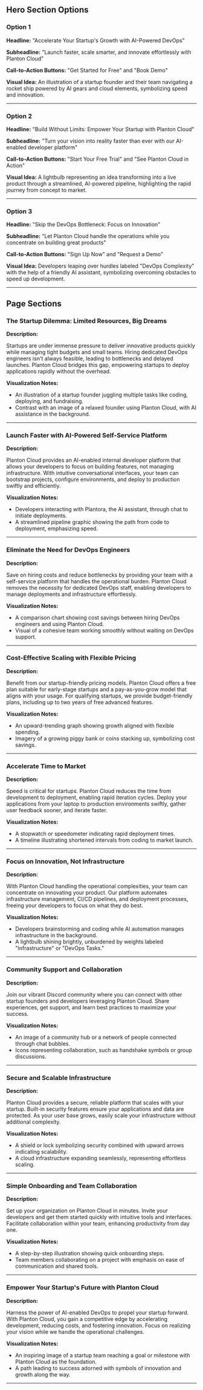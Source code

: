 ## Hero Section Options

### Option 1

**Headline:** "Accelerate Your Startup's Growth with AI-Powered DevOps"

**Subheadline:** "Launch faster, scale smarter, and innovate effortlessly with Planton Cloud"

**Call-to-Action Buttons:** "Get Started for Free" and "Book Demo"

**Visual Idea:** An illustration of a startup founder and their team navigating a rocket ship powered by AI gears and
cloud elements, symbolizing speed and innovation.

---

### Option 2

**Headline:** "Build Without Limits: Empower Your Startup with Planton Cloud"

**Subheadline:** "Turn your vision into reality faster than ever with our AI-enabled developer platform"

**Call-to-Action Buttons:** "Start Your Free Trial" and "See Planton Cloud in Action"

**Visual Idea:** A lightbulb representing an idea transforming into a live product through a streamlined, AI-powered
pipeline, highlighting the rapid journey from concept to market.

---

### Option 3

**Headline:** "Skip the DevOps Bottleneck: Focus on Innovation"

**Subheadline:** "Let Planton Cloud handle the operations while you concentrate on building great products"

**Call-to-Action Buttons:** "Sign Up Now" and "Request a Demo"

**Visual Idea:** Developers leaping over hurdles labeled "DevOps Complexity" with the help of a friendly AI assistant,
symbolizing overcoming obstacles to speed up development.

---

## Page Sections

### The Startup Dilemma: Limited Resources, Big Dreams

**Description:**

Startups are under immense pressure to deliver innovative products quickly while managing tight budgets and small teams.
Hiring dedicated DevOps engineers isn't always feasible, leading to bottlenecks and delayed launches. Planton Cloud
bridges this gap, empowering startups to deploy applications rapidly without the overhead.

**Visualization Notes:**

- An illustration of a startup founder juggling multiple tasks like coding, deploying, and fundraising.
- Contrast with an image of a relaxed founder using Planton Cloud, with AI assistance in the background.

---

### Launch Faster with AI-Powered Self-Service Platform

**Description:**

Planton Cloud provides an AI-enabled internal developer platform that allows your developers to focus on building
features, not managing infrastructure. With intuitive conversational interfaces, your team can bootstrap projects,
configure environments, and deploy to production swiftly and efficiently.

**Visualization Notes:**

- Developers interacting with Plantora, the AI assistant, through chat to initiate deployments.
- A streamlined pipeline graphic showing the path from code to deployment, emphasizing speed.

---

### Eliminate the Need for DevOps Engineers

**Description:**

Save on hiring costs and reduce bottlenecks by providing your team with a self-service platform that handles the
operational burden. Planton Cloud removes the necessity for dedicated DevOps staff, enabling developers to manage
deployments and infrastructure effortlessly.

**Visualization Notes:**

- A comparison chart showing cost savings between hiring DevOps engineers and using Planton Cloud.
- Visual of a cohesive team working smoothly without waiting on DevOps support.

---

### Cost-Effective Scaling with Flexible Pricing

**Description:**

Benefit from our startup-friendly pricing models. Planton Cloud offers a free plan suitable for early-stage startups and
a pay-as-you-grow model that aligns with your usage. For qualifying startups, we provide budget-friendly plans,
including up to two years of free advanced features.

**Visualization Notes:**

- An upward-trending graph showing growth aligned with flexible spending.
- Imagery of a growing piggy bank or coins stacking up, symbolizing cost savings.

---

### Accelerate Time to Market

**Description:**

Speed is critical for startups. Planton Cloud reduces the time from development to deployment, enabling rapid iteration
cycles. Deploy your applications from your laptop to production environments swiftly, gather user feedback sooner, and
iterate faster.

**Visualization Notes:**

- A stopwatch or speedometer indicating rapid deployment times.
- A timeline illustrating shortened intervals from coding to market launch.

---

### Focus on Innovation, Not Infrastructure

**Description:**

With Planton Cloud handling the operational complexities, your team can concentrate on innovating your product. Our
platform automates infrastructure management, CI/CD pipelines, and deployment processes, freeing your developers to
focus on what they do best.

**Visualization Notes:**

- Developers brainstorming and coding while AI automation manages infrastructure in the background.
- A lightbulb shining brightly, unburdened by weights labeled "Infrastructure" or "DevOps Tasks."

---

### Community Support and Collaboration

**Description:**

Join our vibrant Discord community where you can connect with other startup founders and developers leveraging Planton
Cloud. Share experiences, get support, and learn best practices to maximize your success.

**Visualization Notes:**

- An image of a community hub or a network of people connected through chat bubbles.
- Icons representing collaboration, such as handshake symbols or group discussions.

---

### Secure and Scalable Infrastructure

**Description:**

Planton Cloud provides a secure, reliable platform that scales with your startup. Built-in security features ensure your
applications and data are protected. As your user base grows, easily scale your infrastructure without additional
complexity.

**Visualization Notes:**

- A shield or lock symbolizing security combined with upward arrows indicating scalability.
- A cloud infrastructure expanding seamlessly, representing effortless scaling.

---

### Simple Onboarding and Team Collaboration

**Description:**

Set up your organization on Planton Cloud in minutes. Invite your developers and get them started quickly with intuitive
tools and interfaces. Facilitate collaboration within your team, enhancing productivity from day one.

**Visualization Notes:**

- A step-by-step illustration showing quick onboarding steps.
- Team members collaborating on a project with emphasis on ease of communication and shared tools.

---

### Empower Your Startup's Future with Planton Cloud

**Description:**

Harness the power of AI-enabled DevOps to propel your startup forward. With Planton Cloud, you gain a competitive edge
by accelerating development, reducing costs, and fostering innovation. Focus on realizing your vision while we handle
the operational challenges.

**Visualization Notes:**

- An inspiring image of a startup team reaching a goal or milestone with Planton Cloud as the foundation.
- A path leading to success adorned with symbols of innovation and growth along the way.

---